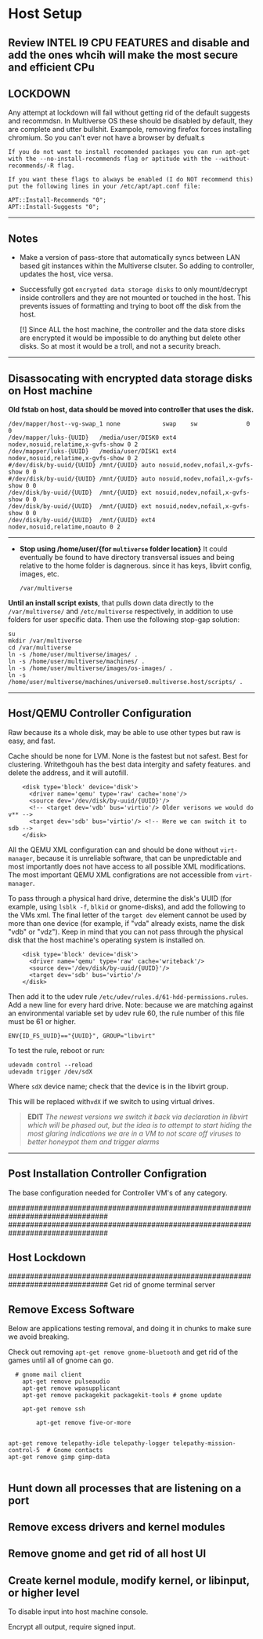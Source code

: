 # Host Setup 

## Review INTEL I9 CPU FEATURES and disable and add the ones whcih will make the most secure and efficient CPu 

## LOCKDOWN
Any attempt at lockdown will fail without getting rid of the default suggests and recommdsn. In Multiverse OS these should be disabled by default, they are complete and utter bullshit. Exampole, removing firefox forces installing chromium. So you can't ever not have a browser by defualt.s

```
If you do not want to install recomended packages you can run apt-get with the --no-install-recommends flag or aptitude with the --without-recommends/-R flag.

If you want these flags to always be enabled (I do NOT recommend this) put the following lines in your /etc/apt/apt.conf file:

APT::Install-Recommends "0";
APT::Install-Suggests "0";
```


______
## Notes

  * Make a version of pass-store that automatically syncs between LAN based git instances 
    within the Multiverse clsuter. So adding to controller, updates the host, vice versa.


  * Successfully got `encrypted data storage disks` to only mount/decrypt inside controllers
    and they are not mounted or touched in the host. This prevents issues of formatting and 
    trying to boot off the disk from the host. 

    [!] Since ALL the host machine, the controller and the data store disks are encrypted
        it would be impossible to do anything but delete other disks. So at most it would
        be a troll, and not a security breach.



______
## Disassocating with encrypted data storage disks on Host machine
**Old fstab on host, data should be moved into controller that uses the disk.**

```
/dev/mapper/host--vg-swap_1 none            swap    sw              0       0
/dev/mapper/luks-{UUID}   /media/user/DISK0 ext4 nodev,nosuid,relatime,x-gvfs-show 0 2
/dev/mapper/luks-{UUID}   /media/user/DISK1 ext4 nodev,nosuid,relatime,x-gvfs-show 0 2
#/dev/disk/by-uuid/{UUID} /mnt/{UUID} auto nosuid,nodev,nofail,x-gvfs-show 0 0
#/dev/disk/by-uuid/{UUID} /mnt/{UUID} auto nosuid,nodev,nofail,x-gvfs-show 0 0
/dev/disk/by-uuid/{UUID}  /mnt/{UUID} ext nosuid,nodev,nofail,x-gvfs-show 0 0
/dev/disk/by-uuid/{UUID}  /mnt/{UUID} ext nosuid,nodev,nofail,x-gvfs-show 0 0
/dev/disk/by-uuid/{UUID}  /mnt/{UUID} ext4 nodev,nosuid,relatime,noauto 0 2
```


______


* **Stop using /home/user/{for `multiverse` folder location}** It could eventually be found
to have directory transversal issues and being relative to the home folder is dagnerous. 
since it has keys, libvirt config, images, etc.

  `/var/multiverse`


**Until an install script exists**, that pulls down data directly to the `/var/multiverse/` and `/etc/multiverse` respectively, in addition to use folders for user specific data. Then use the following stop-gap solution: 

```
su
mkdir /var/multiverse
cd /var/multiverse
ln -s /home/user/multiverse/images/ .
ln -s /home/user/multiverse/machines/ .
ln -s /home/user/multiverse/images/os-images/ .
ln -s /home/user/multiverse/machines/universe0.multiverse.host/scripts/ .
```


______
## Host/QEMU Controller Configuration
Raw because its a whole disk, may be able to use other types but raw is easy, and fast. 

Cache should be none for LVM. None is the fastest but not safest. Best for clustering. Writethgouh has the best data intergity and safety features.  and delete the address, and it will autofill.

```
    <disk type='block' device='disk'>
      <driver name='qemu' type='raw' cache='none'/>
      <source dev='/dev/disk/by-uuid/{UUID}'/>
      <!-- <target dev='vdb' bus='virtio'/> Older verisons we would do v** -->
      <target dev='sdb' bus='virtio'/> <!-- Here we can switch it to sdb -->
    </disk>
```

All the QEMU XML configuration can and should be done without `virt-manager`, because it is unreliable software, that can be unpredictable and most importantly does not have access to all possible XML modifications. The most important QEMU XML configrations are not accessible from `virt-manager`.

To pass through a physical hard drive, determine the disk's UUID (for example, using `lsblk -f`, `blkid` or gnome-disks), and add the following to the VMs xml. The final letter of the `target dev` element cannot be used by more than one device (for example, if "vda" already exists, name the disk "vdb" or "vdz"). Keep in mind that you can not pass through the physical disk that the host machine's operating system is installed on.

```
    <disk type='block' device='disk'>
      <driver name='qemu' type='raw' cache='writeback'/>
      <source dev='/dev/disk/by-uuid/{UUID}'/>
      <target dev='sdb' bus='virtio'/>
    </disk>
```

Then add it to the udev rule `/etc/udev/rules.d/61-hdd-permissions.rules`. Add a new line for every hard drive. Note: because we are matching against an environmental variable set by udev rule 60, the rule number of this file must be 61 or higher.

```
ENV{ID_FS_UUID}=="{UUID}", GROUP="libvirt"
```

To test the rule, reboot or run:

```
udevadm control --reload
udevadm trigger /dev/sdX
```

Where `sdX` device name; check that the device is in the libvirt group.

This will be replaced with`vdX` if we switch to using virtual drives. 


> **EDIT** *The newest versions we switch it back via declaration in libvirt which will be phased out, but the idea is to attempt to start hiding the most glaring indications we are in a VM to not scare off viruses to better honeypot them and trigger alarms*


______
## Post Installation Controller Configration
The base configuration needed for Controller VM's of any category.


###############################################################################
###############################################################################
## Host Lockdown
###############################################################################
Get rid of gnome terminal server


## Remove Excess Software
Below are applications testing removal, and doing it in chunks to make sure we avoid breaking.

Check out removing `apt-get remove gnome-bluetooth` and get rid of the games until all of gnome can go. 

```
  # gnome mail client
	apt-get remove pulseaudio
	apt-get remove wpasupplicant 
	apt-get remove packagekit packagekit-tools # gnome update

	apt-get remove ssh

        apt-get remove five-or-more


apt-get remove telepathy-idle telepathy-logger telepathy-mission-control-5  # Gnome contacts
apt-get remove gimp gimp-data
 

```

## Hunt down all processes that are listening on a port


## Remove excess drivers and kernel modules


## Remove gnome and get rid of all host UI



## Create kernel module, modify kernel, or libinput, or higher level

To disable input into host machine console. 

Encrypt all output, require signed input.




